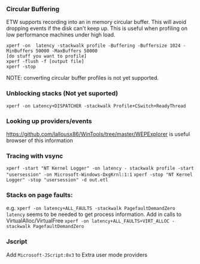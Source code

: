 ### Circular Buffering
ETW supports recording into an in memory circular buffer. This will avoid
dropping events if the disk can't keep up. This is useful when profiling on low
performance machines under high load.
```
xperf -on  latency -stackwalk profile -Buffering -Buffersize 1024 -MinBuffers 50000 -MaxBuffers 50000
[do stuff you want to profile]
xperf -flush -f [output file]
xperf -stop
```

NOTE: converting circular buffer profiles is not yet supported.

### Unblocking stacks (Not yet suported)

```
xperf -on Latency+DISPATCHER -stackwalk Profile+CSwitch+ReadyThread
```


### Looking up providers/events

https://github.com/lallousx86/WinTools/tree/master/WEPExplorer is useful browser of this information

### Tracing with vsync
`xperf -start "NT Kernel Logger" -on latency - stackwalk profile -start "usersession" -on Microsoft-Windows-DxgKrnl:1:1`
`xperf -stop "NT Kernel Logger" -stop "usersession" -d out.etl`

### Stacks on page faults:
e.g. `xperf -on latency+ALL_FAULTS -stackwalk PagefaultDemandZero`
`latency` seems to be needed to get process information.
Add in calls to VirtualAlloc/VirtualFree
`xperf -on latency+ALL_FAULTS+VIRT_ALLOC -stackwalk PagefaultDemandZero`

### Jscript
Add `Microsoft-JScript:0x3` to Extra user mode providers
